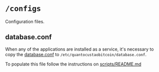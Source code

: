 # `/configs`

Configuration files.

## database.conf

When any of the applications are installed as a service, it's necessary to copy the [database.conf](database/database.conf) to `/etc/quantocustaobitcoin/database.conf`.

To populate this file follow the instructions on [scripts/README.md](../scripts/README.md)
